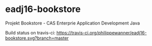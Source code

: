 # eadj16-bookstore
Projekt Bookstore - CAS Enterprie Application Development Java

Build status on travis-ci: https://travis-ci.org/philippewanner/eadj16-bookstore.svg?branch=master
